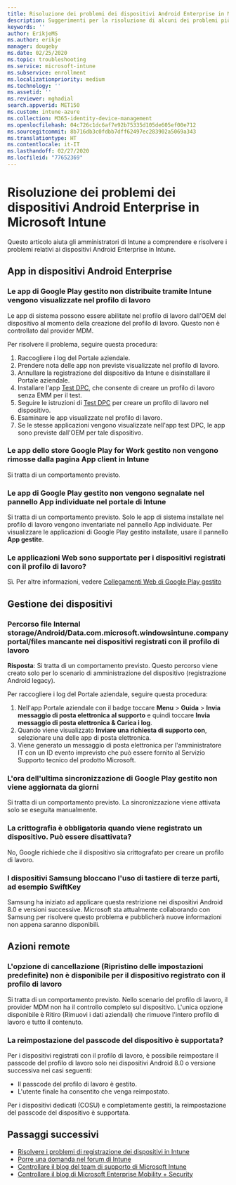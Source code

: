 ```yaml
---
title: Risoluzione dei problemi dei dispositivi Android Enterprise in Microsoft Intune
description: Suggerimenti per la risoluzione di alcuni dei problemi più comuni quando si registrano dispositivi Android in Intune.
keywords: ''
author: ErikjeMS
ms.author: erikje
manager: dougeby
ms.date: 02/25/2020
ms.topic: troubleshooting
ms.service: microsoft-intune
ms.subservice: enrollment
ms.localizationpriority: medium
ms.technology: ''
ms.assetid: ''
ms.reviewer: mghadial
search.appverid: MET150
ms.custom: intune-azure
ms.collection: M365-identity-device-management
ms.openlocfilehash: 04c726c1dc6af7e92b75335d105de605ef00e712
ms.sourcegitcommit: 8b716db3c0fdbb7dff62497ec283902a5069a343
ms.translationtype: HT
ms.contentlocale: it-IT
ms.lasthandoff: 02/27/2020
ms.locfileid: "77652369"
---
```

# <a name="troubleshoot-android-enterprise-device-problems-in-microsoft-intune"></a>Risoluzione dei problemi dei dispositivi Android Enterprise in Microsoft Intune

Questo articolo aiuta gli amministratori di Intune a comprendere e risolvere i problemi relativi ai dispositivi Android Enterprise in Intune.

## <a name="apps-on-android-enterprise-devices"></a>App in dispositivi Android Enterprise

### <a name="managed-google-play-apps-that-arent-deployed-through-intune-are-displayed-in-the-work-profile"></a>Le app di Google Play gestito non distribuite tramite Intune vengono visualizzate nel profilo di lavoro
Le app di sistema possono essere abilitate nel profilo di lavoro dall'OEM del dispositivo al momento della creazione del profilo di lavoro. Questo non è controllato dal provider MDM.

Per risolvere il problema, seguire questa procedura:

  1. Raccogliere i log del Portale aziendale.
  2. Prendere nota delle app non previste visualizzate nel profilo di lavoro.
  3. Annullare la registrazione del dispositivo da Intune e disinstallare il Portale aziendale.
  4. Installare l'app [Test DPC](https://play.google.com/store/apps/details?id=com.afwsamples.testdpc), che consente di creare un profilo di lavoro senza EMM per il test.
  5. Seguire le istruzioni di [Test DPC](https://play.google.com/store/apps/details?id=com.afwsamples.testdpc) per creare un profilo di lavoro nel dispositivo.
  6. Esaminare le app visualizzate nel profilo di lavoro. 
  7. Se le stesse applicazioni vengono visualizzate nell'app test DPC, le app sono previste dall'OEM per tale dispositivo.

### <a name="unapproved-managed-google-play-for-work-store-apps-arent-being-removed-from-the-client-apps-page-in-intune"></a>Le app dello store Google Play for Work gestito non vengono rimosse dalla pagina App client in Intune
Si tratta di un comportamento previsto.

### <a name="managed-google-play-apps-arent-being-reported-under-the-discovered-apps-blade-in-the-intune-portal"></a>Le app di Google Play gestito non vengono segnalate nel pannello App individuate nel portale di Intune
Si tratta di un comportamento previsto. Solo le app di sistema installate nel profilo di lavoro vengono inventariate nel pannello App individuate. Per visualizzare le applicazioni di Google Play gestito installate, usare il pannello **App gestite**.

### <a name="are-web-applications-supported-for-work-profile-enrolled-devices"></a>Le applicazioni Web sono supportate per i dispositivi registrati con il profilo di lavoro?
Sì. Per altre informazioni, vedere [Collegamenti Web di Google Play gestito](../apps/apps-add-android-for-work.md#managed-google-play-web-links)

## <a name="device-management"></a>Gestione dei dispositivi

### <a name="file-path-internal-storageandroiddatacommicrosoftwindowsintunecompanyportalfiles-missing-on-work-profile-enrolled-devices"></a>Percorso file Internal storage/Android/Data.com.microsoft.windowsintune.companyportal/files mancante nei dispositivi registrati con il profilo di lavoro

  **Risposta**: Si tratta di un comportamento previsto. Questo percorso viene creato solo per lo scenario di amministrazione del dispositivo (registrazione Android legacy).

  Per raccogliere i log del Portale aziendale, seguire questa procedura:

  1. Nell'app Portale aziendale con il badge toccare **Menu** > **Guida** > **Invia messaggio di posta elettronica al supporto** e quindi toccare **Invia messaggio di posta elettronica & Carica i log**. 
  2. Quando viene visualizzato **Inviare una richiesta di supporto con**, selezionare una delle app di posta elettronica.
  3. Viene generato un messaggio di posta elettronica per l'amministratore IT con un ID evento imprevisto che può essere fornito al Servizio Supporto tecnico del prodotto Microsoft.

### <a name="managed-google-play-last-sync-time--hasnt-been-updated-in-days"></a>L'ora dell'ultima sincronizzazione di Google Play gestito non viene aggiornata da giorni
Si tratta di un comportamento previsto. La sincronizzazione viene attivata solo se eseguita manualmente.

### <a name="encryption-is-required-when-a-device-is-enrolled-can-it-be-turned-off"></a>La crittografia è obbligatoria quando viene registrato un dispositivo. Può essere disattivata?
No, Google richiede che il dispositivo sia crittografato per creare un profilo di lavoro. 

### <a name="samsung-devices-are-blocking-the-use-of-third-party-keyboards-like-swiftkey"></a>I dispositivi Samsung bloccano l'uso di tastiere di terze parti, ad esempio SwiftKey
Samsung ha iniziato ad applicare questa restrizione nei dispositivi Android 8.0 e versioni successive. Microsoft sta attualmente collaborando con Samsung per risolvere questo problema e pubblicherà nuove informazioni non appena saranno disponibili.

## <a name="remote-actions"></a>Azioni remote

### <a name="wipe-factory-reset-option-isnt-available-for-work-profile-enrolled-device"></a>L'opzione di cancellazione (Ripristino delle impostazioni predefinite) non è disponibile per il dispositivo registrato con il profilo di lavoro
Si tratta di un comportamento previsto. Nello scenario del profilo di lavoro, il provider MDM non ha il controllo completo sul dispositivo. L'unica opzione disponibile è Ritiro (Rimuovi i dati aziendali) che rimuove l'intero profilo di lavoro e tutto il contenuto.

### <a name="is-device-passcode-reset-supported"></a>La reimpostazione del passcode del dispositivo è supportata?
Per i dispositivi registrati con il profilo di lavoro, è possibile reimpostare il passcode del profilo di lavoro solo nei dispositivi Android 8.0 o versione successiva nei casi seguenti:
- Il passcode del profilo di lavoro è gestito.
- L'utente finale ha consentito che venga reimpostato.

Per i dispositivi dedicati (COSU) e completamente gestiti, la reimpostazione del passcode del dispositivo è supportata.


## <a name="next-steps"></a>Passaggi successivi

- [Risolvere i problemi di registrazione dei dispositivi in Intune](../troubleshoot-device-enrollment-in-intune.md)
- [Porre una domanda nel forum di Intune](https://social.technet.microsoft.com/Forums/%7Blang-locale%7D/home?category=microsoftintune&filter=alltypes&sort=lastpostdesc)
- [Controllare il blog del team di supporto di Microsoft Intune](https://techcommunity.microsoft.com/t5/Intune-Customer-Success/bg-p/IntuneCustomerSuccess)
- [Controllare il blog di Microsoft Enterprise Mobility + Security](https://techcommunity.microsoft.com/t5/Azure-Active-Directory-Identity/Announcing-the-public-preview-of-Azure-AD-group-based-license/ba-p/245210)